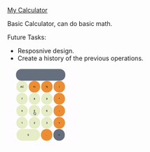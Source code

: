 
[My Calculator]( https://taguhika.github.io/myCalculator/)

Basic Calculator, can do basic math. 

Future Tasks:

* Resposnive design.
* Create a history of the previous operations.

![MyCalculator](./MyCalculator.gif?raw=true "myCalculator")


